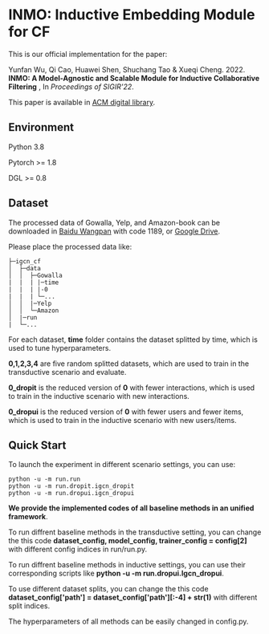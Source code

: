 # INMO: Inductive Embedding Module for CF

This is our official implementation for the paper:

Yunfan Wu, Qi Cao, Huawei Shen, Shuchang Tao & Xueqi Cheng. 2022. **INMO: A Model-Agnostic and Scalable Module for Inductive
Collaborative Filtering**  , In *Proceedings of SIGIR'22*. 

This paper is available in [ACM digital library](https://dl.acm.org/doi/abs/10.1145/3477495.3532000).

## Environment

Python 3.8

Pytorch >= 1.8

DGL >= 0.8

## Dataset

The processed data of Gowalla, Yelp, and Amazon-book can be downloaded in [Baidu Wangpan](https://pan.baidu.com/s/18VcjV_HLhf9FcKgr3-tusQ) with code 1189, or [Google Drive](https://drive.google.com/file/d/1BAN5MJXtRinHTypsszgpTMIJx2RaSj54/view?usp=sharing).

Please place the processed data like:

```
├─igcn_cf
│  ├─data
│  │  ├─Gowalla
|  |  | |─time
|  |  | |-0
|  |  | └─...
│  │  |─Yelp
│  │  └─Amazon
│  |─run
|  └─...
```

For each dataset, **time** folder contains the dataset splitted by time, which is used to tune hyperparameters. 

**0,1,2,3,4** are five random splitted datasets, which are used to train in the transductive scenario and evaluate. 

**0_dropit** is the reduced version of **0** with fewer interactions, which is used to train in the inductive scenario with new interactions.  

**0_dropui** is the reduced version of **0** with fewer users and fewer items, which is used to train in the inductive scenario with new users/items. 


## Quick Start

To launch the experiment in different scenario settings, you can use:

```
python -u -m run.run
python -u -m run.dropit.igcn_dropit
python -u -m run.dropui.igcn_dropui
```
**We provide the implemented codes of all baseline methods in an unified framework**.

To run diffrent baseline methods in the transductive setting, you can change the this code **dataset_config, model_config, trainer_config = config[2]** with different config indices in run/run.py.

To run diffrent baseline methods in inductive settings, you can use their corresponding scripts like **python -u -m run.dropui.lgcn_dropui**.

To use different dataset splits, you can change the this code **dataset_config['path'] = dataset_config['path'][:-4] + str(1)** with different split indices.

The hyperparameters of all methods can be easily changed in config.py.
